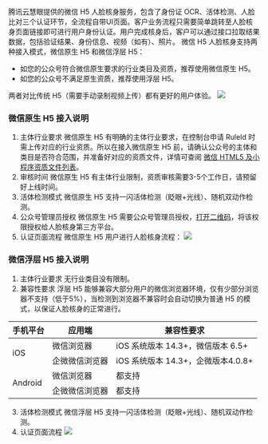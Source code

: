腾讯云慧眼提供的微信 H5 人脸核身服务，包含了身份证 OCR、活体检测、人脸比对三个认证环节，全流程自带UI页面。客户业务流程只需要简单跳转至人脸核身页面链接即可进行用户身份认证。用户完成核身后，客户可以通过接口拉取结果数据，包括验证结果、身份信息、视频（如有）、照片。
微信 H5 人脸核身支持两种接入模式，微信原生 H5 和微信浮层 H5：
- 如您的公众号符合微信原生要求的行业类目及资质，推荐使用微信原生 H5。
- 如您的公众号不满足原生资质，推荐使用浮层 H5。

两者对比传统 H5（需要手动录制视频上传）都有更好的用户体验。
![](https://qcloudimg.tencent-cloud.cn/raw/65480bbeec57f12c0048312f9ac05598.png)

### 微信原生 H5 接入说明
1. 主体行业要求
微信原生 H5 有明确的主体行业要求，在控制台申请 RuleId 时需上传对应的行业资质。所以在接入微信原生 H5 前，请确认公众号的主体和类目是否符合范围，并准备好对应的资质文件，详情可查阅 [微信 HTML5 及小程序资质文件列表](https://cloud.tencent.com/document/product/1007/42684)。
2. 审核时间
微信原生 H5 有主体行业限制，资质审核需要3-5个工作日，请预留好上线时间。
3. 活体检测模式
微信原生 H5 支持一闪活体检测（眨眼+光线）、随机双动作检测。
4. 公众号管理员授权
微信原生 H5 需要公众号管理员授权，[打开二维码](https://open.faceid.qq.com/view/auth.html)，将该权限授权给人脸核身第三方平台。
5. 认证页面流程
微信原生 H5 用户进行人脸核身流程：
![](https://qcloudimg.tencent-cloud.cn/raw/7101dde5bec0dfc9fbeff0d134e15fae.png)

### 微信浮层 H5 接入说明
1. 主体行业要求
无行业类目没有限制。
2. 兼容性要求
浮层 H5 能够兼容大部分用户的微信浏览器环境，仅有少部分浏览器不支持（低于5%），当检测到浏览器不兼容时会自动切换为普通 H5 的模式，以保证人脸核身的正常进行。
<table>
<thead>
<tr>
<th >手机平台</th>
<th >应用端</th>
<th >兼容性要求</th>
</tr>
</thead>
<tbody>
<tr>
<td rowspan=2>iOS</td>
<td>微信浏览器</td>
<td>iOS 系统版本 14.3+，微信版本 6.5+</td>
</tr><tr>
<td>企微微信浏览器</td>
<td>iOS 系统版本 14.3+，企微版本4.0.8+</td>
</tr>
<tr>
<td rowspan=2>Android</td>
<td>微信浏览器</td>
<td>都支持</td>
</tr><tr>
<td>企微微信浏览器</td>
<td>都支持</td>
</tr></tbody>
</table>

3. 活体检测模式
微信浮层 H5 支持一闪活体检测（眨眼+光线）、随机双动作检测。
4. 认证页面流程
![](https://qcloudimg.tencent-cloud.cn/raw/8d0a18807f3451e59c138d6499184e15.png)













